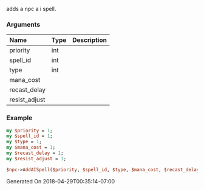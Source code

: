 adds a npc a i spell.
### Arguments
**Name**|**Type**|**Description**
:---|:---|:---
priority|int|
spell_id|int|
type|int|
mana_cost||
recast_delay||
resist_adjust||

### Example

```perl
my $priority = 1;
my $spell_id = 1;
my $type = 1;
my $mana_cost = 1;
my $recast_delay = 1;
my $resist_adjust = 1;

$npc->AddAISpell($priority, $spell_id, $type, $mana_cost, $recast_delay, $resist_adjust); # Returns void
```


Generated On 2018-04-29T00:35:14-07:00